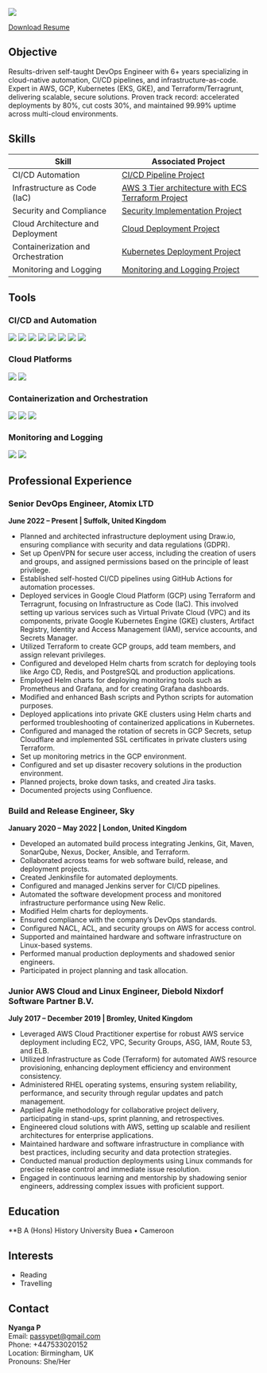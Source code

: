 
<a href="https://www.linkedin.com/in/nyanga-p-674721258/"><img src="https://img.shields.io/badge/-LinkedIn-0072b1?&style=for-the-badge&logo=linkedin&logoColor=white" /></a>

[Download Resume](resume.pdf)

## Objective
Results-driven self-taught DevOps Engineer with 6+ years specializing in cloud-native automation, CI/CD pipelines, and infrastructure-as-code.
 Expert in AWS, GCP, Kubernetes (EKS, GKE), and Terraform/Terragrunt, delivering scalable, secure solutions. Proven track record: accelerated
 deployments by 80%, cut costs 30%, and maintained 99.99% uptime across multi-cloud environments.

## Skills

| Skill                                         | Associated Project         |
|-----------------------------------------------|----------------------------|
| CI/CD Automation                              | <a href="https://github.com/m-pasima/CI-CD-Pipeline-Project">CI/CD Pipeline Project</a> |
| Infrastructure as Code (IaC)                  | <a href="https://github.com/m-pasima/Aws-terraform-multi-tier-application.git">AWS 3 Tier architecture with ECS Terraform  Project</a> |
| Security and Compliance                       | <a href="https://github.com/m-pasima/Security-Implementation-Project.git">Security Implementation Project</a> |
| Cloud Architecture and Deployment             | <a href="https://github.com/m-pasima/Cloud-Deployment-Project.git">Cloud Deployment Project</a> |
| Containerization and Orchestration            | <a href="https://github.com/m-pasima/Kubernetes-Deployment-Project.git">Kubernetes Deployment Project</a> |
| Monitoring and Logging                        | <a href="https://github.com/m-pasima/Monitoring-and-Logging-Project.git">Monitoring and Logging Project</a> |

## Tools

### CI/CD and Automation
<div>
    <img src="https://img.shields.io/badge/-Jenkins-D24939?&style=for-the-badge&logo=Jenkins&logoColor=white" />
    <img src="https://img.shields.io/badge/-GitHub_Actions-2088FF?&style=for-the-badge&logo=GitHub-Actions&logoColor=white" />
    <img src="https://img.shields.io/badge/-Terraform-623CE4?&style=for-the-badge&logo=Terraform&logoColor=white" />
    <img src="https://img.shields.io/badge/-Ansible-EE0000?&style=for-the-badge&logo=Ansible&logoColor=white" />
    <img src="https://img.shields.io/badge/-Nexus-4E73B9?&style=for-the-badge&logo=Sonatype&logoColor=white" />
    <img src="https://img.shields.io/badge/-SonarQube-4E9BCD?&style=for-the-badge&logo=SonarQube&logoColor=white" />
    <img src="https://img.shields.io/badge/-Tomcat-F8DC75?&style=for-the-badge&logo=Apache%20Tomcat&logoColor=black" />
    <img src="https://img.shields.io/badge/-Docker-2496ED?&style=for-the-badge&logo=Docker&logoColor=white" />

</div>

### Cloud Platforms
<div>
    <img src="https://img.shields.io/badge/-AWS-232F3E?&style=for-the-badge&logo=Amazon-AWS&logoColor=white" />
    <img src="https://img.shields.io/badge/-GCP-4285F4?&style=for-the-badge&logo=Google-Cloud&logoColor=white" />
</div>

### Containerization and Orchestration
<div>
    <img src="https://img.shields.io/badge/-Docker-2496ED?&style=for-the-badge&logo=Docker&logoColor=white" />
    <img src="https://img.shields.io/badge/-Kubernetes-326CE5?&style=for-the-badge&logo=Kubernetes&logoColor=white" />
    <img src="https://img.shields.io/badge/-Helm-0F1689?&style=for-the-badge&logo=Helm&logoColor=white" />
</div>

### Monitoring and Logging
<div>
    <img src="https://img.shields.io/badge/-Prometheus-E6522C?&style=for-the-badge&logo=Prometheus&logoColor=white" />
    <img src="https://img.shields.io/badge/-Grafana-F46800?&style=for-the-badge&logo=Grafana&logoColor=white" />
</div>

## Professional Experience

### Senior DevOps Engineer, Atomix LTD
**June 2022 – Present | Suffolk, United Kingdom**

- Planned and architected infrastructure deployment using Draw.io, ensuring compliance with security and data regulations (GDPR).
- Set up OpenVPN for secure user access, including the creation of users and groups, and assigned permissions based on the principle of least privilege.
- Established self-hosted CI/CD pipelines using GitHub Actions for automation processes.
- Deployed services in Google Cloud Platform (GCP) using Terraform and Terragrunt, focusing on Infrastructure as Code (IaC). This involved setting up various services such as Virtual Private Cloud (VPC) and its components, private Google Kubernetes Engine (GKE) clusters, Artifact Registry, Identity and Access Management (IAM), service accounts, and Secrets Manager.
- Utilized Terraform to create GCP groups, add team members, and assign relevant privileges.
- Configured and developed Helm charts from scratch for deploying tools like Argo CD, Redis, and PostgreSQL and production applications.
- Employed Helm charts for deploying monitoring tools such as Prometheus and Grafana, and for creating Grafana dashboards.
- Modified and enhanced Bash scripts and Python scripts for automation purposes.
- Deployed applications into private GKE clusters using Helm charts and performed troubleshooting of containerized applications in Kubernetes.
- Configured and managed the rotation of secrets in GCP Secrets, setup Cloudflare and implemented SSL certificates in private clusters using Terraform.
- Set up monitoring metrics in the GCP environment.
- Configured and set up disaster recovery solutions in the production environment.
- Planned projects, broke down tasks, and created Jira tasks.
- Documented projects using Confluence.



### Build and Release Engineer, Sky
**January 2020 – May 2022 | London, United Kingdom**

- Developed an automated build process integrating Jenkins, Git, Maven, SonarQube, Nexus, Docker, Ansible, and Terraform.
- Collaborated across teams for web software build, release, and deployment projects.
- Created Jenkinsfile for automated deployments.
- Configured and managed Jenkins server for CI/CD pipelines.
- Automated the software development process and monitored infrastructure performance using New Relic.
- Modified Helm charts for deployments.
- Ensured compliance with the company’s DevOps standards.
- Configured NACL, ACL, and security groups on AWS for access control.
- Supported and maintained hardware and software infrastructure on Linux-based systems.
- Performed manual production deployments and shadowed senior engineers.
- Participated in project planning and task allocation.

### Junior AWS Cloud and Linux Engineer, Diebold Nixdorf Software Partner B.V.
**July 2017 – December 2019 | Bromley, United Kingdom**

- Leveraged AWS Cloud Practitioner expertise for robust AWS service deployment including EC2, VPC, Security Groups, ASG, IAM, Route 53, and ELB.
- Utilized Infrastructure as Code (Terraform) for automated AWS resource provisioning, enhancing deployment efficiency and environment consistency.
- Administered RHEL operating systems, ensuring system reliability, performance, and security through regular updates and patch management.
- Applied Agile methodology for collaborative project delivery, participating in stand-ups, sprint planning, and retrospectives.
- Engineered cloud solutions with AWS, setting up scalable and resilient architectures for enterprise applications.
- Maintained hardware and software infrastructure in compliance with best practices, including security and data protection strategies.
- Conducted manual production deployments using Linux commands for precise release control and immediate issue resolution.
- Engaged in continuous learning and mentorship by shadowing senior engineers, addressing complex issues with proficient support.

## Education
**B A  (Hons) History
 University Buea • Cameroon

## Interests
- Reading
- Travelling

## Contact
**Nyanga P**  
Email: passypet@gmail.com  
Phone: +447533020152  
Location: Birmingham, UK  
Pronouns: She/Her

